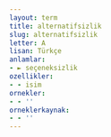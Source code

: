 ```yaml
---
layout: term
title: alternatifsizlik
slug: alternatifsizlik
letter: A
lisan: Türkçe
anlamlar:
- ► seçeneksizlik
ozellikler:
- - isim
ornekler:
- - ''
orneklerkaynak:
- - ''
---
```

